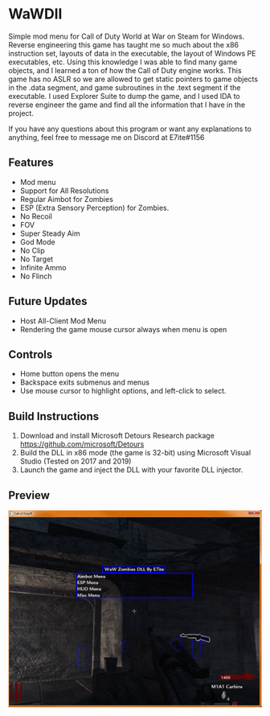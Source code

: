 # WaWDll
Simple mod menu for Call of Duty World at War on Steam for Windows. Reverse engineering this game has taught me so much about the x86 instruction set, layouts of data in the executable, the layout of Windows PE executables, etc. Using this knowledge I was able to find many game objects, and I learned a ton of how the Call of Duty engine works. This game has no ASLR so we are allowed to get static pointers to game objects in the .data segment, and game subroutines in the .text segment if the executable. I used Explorer Suite to dump the game, and I used IDA to reverse engineer the game and find all the information that I have in the project.

If you have any questions about this program or want any explanations to anything, feel free to message me on Discord at E7ite#1156

## Features
- Mod menu
- Support for All Resolutions
- Regular Aimbot for Zombies
- ESP (Extra Sensory Perception) for Zombies.
- No Recoil
- FOV
- Super Steady Aim
- God Mode
- No Clip
- No Target
- Infinite Ammo
- No Flinch

## Future Updates
- Host All-Client Mod Menu
- Rendering the game mouse cursor always when menu is open

## Controls
- Home button opens the menu
- Backspace exits submenus and menus
- Use mouse cursor to highlight options, and left-click to select.

## Build Instructions
1. Download and install Microsoft Detours Research package https://github.com/microsoft/Detours
2. Build the DLL in x86 mode (the game is 32-bit) using Microsoft Visual Studio (Tested on 2017 and 2019)
3. Launch the game and inject the DLL with your favorite DLL injector.

## Preview
![](/screenshot.png)
